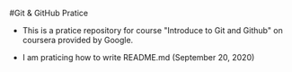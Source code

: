 #Git & GitHub Pratice 

- This is a pratice repository for course "Introduce to Git and Github" on coursera provided by Google.

- I am praticing how to write README.md (September 20, 2020)
